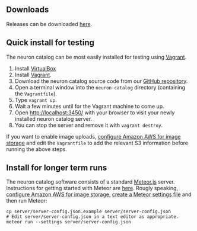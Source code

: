## Downloads

Releases can be downloaded
[here](https://github.com/strawlab/neuron-catalog/releases).

## Quick install for testing

The neuron catalog can be most easily installed for testing using
[Vagrant](https://www.vagrantup.com/).

1. Install [VirtualBox](https://www.virtualbox.org/)
2. Install [Vagrant](https://www.vagrantup.com/).
3. Download the neuron catalog source code from our [GitHub repository](https://github.com/strawlab/neuron-catalog).
4. Open a terminal window into the `neuron-catalog` directory (containing the `Vagrantfile`).
5. Type `vagrant up`.
6. Wait a few minutes until for the Vagrant machine to come up.
7. Open [http://localhost:3450/](http://localhost:3450/) with your browser to visit your newly installed neuron catalog server.
8. You can stop the server and remove it with `vagrant destroy`.

If you want to enable image uploads, [configure Amazon AWS for image
storage](s3-config.md) and edit the `Vagrantfile` to add the relevant
S3 information before running the above steps.

## Install for longer term runs

The neuron catalog software consists of a standard
[Meteor.js](https://www.meteor.com/) server. Instructions for getting
started with Meteor are
[here](http://docs.meteor.com/#/basic/quickstart). Rougly speaking,
[configure Amazon AWS for image storage](s3-config.md), [create a
Meteor settings file](settings.md) and then run Meteor:

```
cp server/server-config.json.example server/server-config.json
# Edit server/server-config.json in a text editor as appropriate.
meteor run --settings server/server-config.json
```
